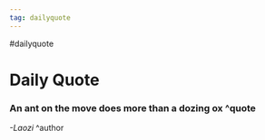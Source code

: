 ```yaml
---
tag: dailyquote
---
```


#dailyquote

# Daily Quote

### An ant on the move does more than a dozing ox ^quote
*-Laozi* ^author
